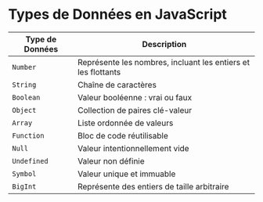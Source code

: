 # Types de Données en JavaScript

| Type de Données | Description                                        |
|-----------------|----------------------------------------------------|
| `Number`        | Représente les nombres, incluant les entiers et les flottants |
| `String`        | Chaîne de caractères                              |
| `Boolean`       | Valeur booléenne : vrai ou faux                   |
| `Object`        | Collection de paires clé-valeur                   |
| `Array`         | Liste ordonnée de valeurs                         |
| `Function`      | Bloc de code réutilisable                         |
| `Null`          | Valeur intentionnellement vide                    |
| `Undefined`     | Valeur non définie                                |
| `Symbol`        | Valeur unique et immuable                         |
| `BigInt`        | Représente des entiers de taille arbitraire       |